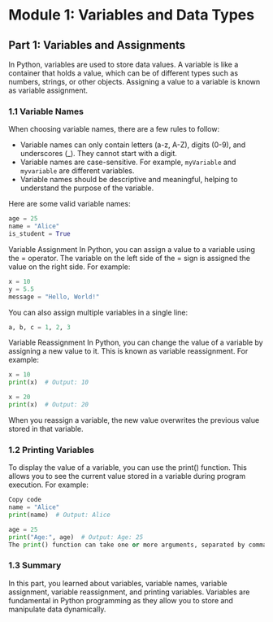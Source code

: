 # Module 1: Variables and Data Types

## Part 1: Variables and Assignments

In Python, variables are used to store data values. A variable is like a container that holds a value, which can be of different types such as numbers, 
strings, or other objects. Assigning a value to a variable is known as variable assignment.

### 1.1 Variable Names

When choosing variable names, there are a few rules to follow:

- Variable names can only contain letters (a-z, A-Z), digits (0-9), and underscores (_). They cannot start with a digit.
- Variable names are case-sensitive. For example, `myVariable` and `myvariable` are different variables.
- Variable names should be descriptive and meaningful, helping to understand the purpose of the variable.

Here are some valid variable names:

```python
age = 25
name = "Alice"
is_student = True
```

Variable Assignment
In Python, you can assign a value to a variable using the = operator. The variable on the left side of the = sign is assigned the value on the right side. For example:

```python
x = 10
y = 5.5
message = "Hello, World!"
```

You can also assign multiple variables in a single line:
```python
a, b, c = 1, 2, 3
```

Variable Reassignment
In Python, you can change the value of a variable by assigning a new value to it. This is known as variable reassignment. For example:

```python
x = 10
print(x)  # Output: 10

x = 20
print(x)  # Output: 20
```

When you reassign a variable, the new value overwrites the previous value stored in that variable.

### 1.2 Printing Variables
To display the value of a variable, you can use the print() function. This allows you to see the current value stored in a variable during program execution. For example:

```python
Copy code
name = "Alice"
print(name)  # Output: Alice

age = 25
print("Age:", age)  # Output: Age: 25
The print() function can take one or more arguments, separated by commas. It converts each argument to a string and displays it on the console.
```

### 1.3 Summary

In this part, you learned about variables, variable names, variable assignment, variable reassignment, and printing variables. 
Variables are fundamental in Python programming as they allow you to store and manipulate data dynamically.